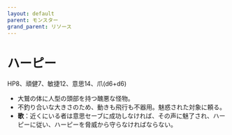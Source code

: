 ```yaml
---
layout: default
parent: モンスター
grand_parent: リソース
---
```


# ハーピー

HP8、頑健7、敏捷12、意思14、爪(d6+d6)

- 大鷲の体に人型の頭部を持つ醜悪な怪物。
- 不釣り合いな大きさのため、動きも飛行も不器用。魅惑された対象に頼る。
- **歌**：近くにいる者は意思セーブに成功しなければ、その声に魅了され、ハーピーに従い、ハーピーを脅威から守らなければならない。
